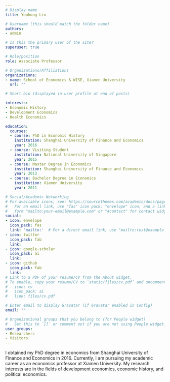```yaml
---
# Display name
title: Youhong Lin

# Username (this should match the folder name)
authors:
- admin

# Is this the primary user of the site?
superuser: true

# Role/position
role: Associate Professor

# Organizations/Affiliations
organizations:
- name: School of Economics & WISE, Xiamen University
  url: ""

# Short bio (displayed in user profile at end of posts)

interests:
- Economic History
- Development Economics
- Health Economics

education:
  courses:
  - course: PhD in Economic History
    institution: Shanghai University of Finance and Economics
    year: 2016
  - course: Visiting Student
    institution: National University of Singapore
    year: 2015
  - course: Master Degree in Economics
    institution: Shanghai University of Finance and Economics
    year: 2013
  - course: Bachelor Degree in Economics
    institution: Xiamen University
    year: 2011

# Social/Academic Networking
# For available icons, see: https://sourcethemes.com/academic/docs/page-builder/#icons
#   For an email link, use "fas" icon pack, "envelope" icon, and a link in the
#   form "mailto:your-email@example.com" or "#contact" for contact widget.
social:
- icon: envelope
  icon_pack: fas
  link: 'mailto:'  # For a direct email link, use "mailto:test@example.org".
- icon: twitter
  icon_pack: fab
  link: 
- icon: google-scholar
  icon_pack: ai
  link: 
- icon: github
  icon_pack: fab
  link: 
# Link to a PDF of your resume/CV from the About widget.
# To enable, copy your resume/CV to `static/files/cv.pdf` and uncomment the lines below.
# - icon: cv
#   icon_pack: ai
#   link: files/cv.pdf

# Enter email to display Gravatar (if Gravatar enabled in Config)
email: ""

# Organizational groups that you belong to (for People widget)
#   Set this to `[]` or comment out if you are not using People widget.
user_groups:
- Researchers
- Visitors
---
```


​I obtained my PhD degree in economics from Shanghai University of Finance and Economics in 2016. Currently, I am pursuing my academic career as an economics professor at Xiamen University. My research interests are in the fields of development economics, economic history, and political economics. 